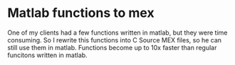 Matlab functions to mex
=
One of my clients had a few functions written in matlab, but they were time consuming. So I rewrite this functions into C Source MEX files, so he can still use them in matlab. Functions become up to 10x faster than regular funcitons written in matlab.